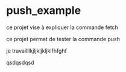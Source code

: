# push_example

ce projet vise à expliquer la commande fetch


ce projet permet de tester la commande push


je travailllkjljkljkljklfhfghf

qsdqsdqsd